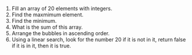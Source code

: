 
1. Fill an array of 20 elements with integers.
2. Find the maxmimum element.
3. Find the minimum.
4. What is the sum of this array.
5. Arrange the bubbles in ascending order.
6. Using a linear search, look for the number 20 if it is not in it, return false if it is in it, then it is true. 
